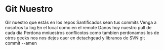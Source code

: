 # Git Nuestro

Gir nuestro que estás en los repos
Santificados sean tus commits
Venga a nosotros tu log
En el local como en el remote
Danos hoy nuestro pull de cada dia
Perdona mniuestros conflicotos
como tambien perdonamos los de otros geeks
nos nos dejes caer en detachgead
y libranos de SVN
git commit --amen